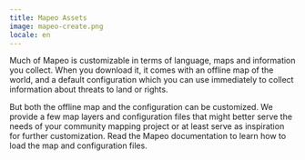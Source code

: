 ```yaml
---
title: Mapeo Assets
image: mapeo-create.png
locale: en
---
```


Much of Mapeo is customizable in terms of language, maps and information you collect. When you download it, it comes with an offline map of the world, and a default configuration which you can use immediately to collect information about threats to land or rights.

But both the offline map and the configuration can be customized. We provide a few map layers and configuration files that might better serve the needs of your community mapping project or at least serve as inspiration for further customization. Read the <app-button :inline="true" :color="true" localUrl=":8082/earthdefenderstoolkit/https://www.earthdefenderstoolkit.com/toolkit/mapeo-monitor-and-document-the-world-around-you/">Mapeo documentation</app-button> to learn how to load the map and configuration files.

<app-button :color="true" localUrl=":8081/files/mapeo/tiles/" text="Offline Map Tiles"></app-button>

<app-button localUrl=":8081/files/mapeo/configs/" text="Mapeo Configuration"></app-button>
